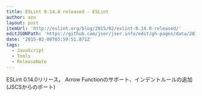 ```yaml
---
title: ESLint 0.14.0 released - ESLint
author: azu
layout: post
itemUrl: 'http://eslint.org/blog/2015/02/eslint-0.14.0-released/'
editJSONPath: 'https://github.com/jser/jser.info/edit/gh-pages/data/2015/02/index.json'
date: '2015-02-08T03:59:51.871Z'
tags:
  - JavaScript
  - Tools
  - ReleaseNote
---
```

ESLint 0.14.0リリース。
Arrow Functionのサポート、インデントルールの追加(JSCSからのポート)
